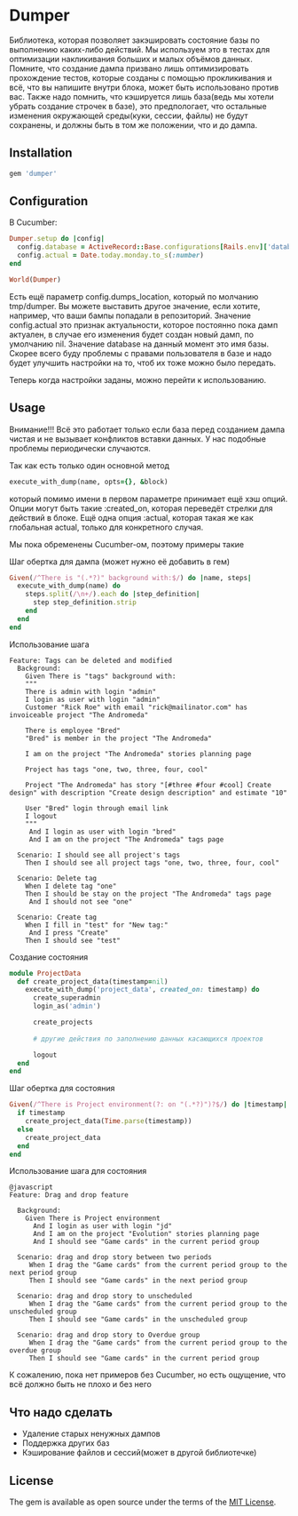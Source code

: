 # Dumper

Библиотека, которая позволяет закэшировать состояние базы по выполнению 
каких-либо действий. Мы используем это в тестах для оптимизации накликивания 
больших и малых объёмов данных. Помните, что создание дампа призвано лишь оптимизировать
прохождение тестов, которые созданы с помощью прокликивания и всё, что вы напишите 
внутри блока, может быть использовано против вас. Также надо помнить, что кэшируется 
лишь база(ведь мы хотели убрать создание строчек в базе), это предпологает, что
остальные изменения окружающей среды(куки, сессии, файлы) не будут сохранены, и 
должны быть в том же положении, что и до дампа.

## Installation

```ruby
gem 'dumper'
```

## Configuration

В Cucumber:
```ruby
Dumper.setup do |config|
  config.database = ActiveRecord::Base.configurations[Rails.env]['database']
  config.actual = Date.today.monday.to_s(:number)
end

World(Dumper)
```

Есть ещё параметр config.dumps_location, который по молчанию tmp/dumper. Вы 
можете выставить другое значение, если хотите, например, что ваши бампы попадали
в репозиторий. Значение config.actual это признак актуальности, которое постоянно
пока дамп актуален, в случае его изменения будет создан новый дамп, по умолчанию 
nil. Значение database на данный момент это имя базы. Скорее всего буду проблемы 
с правами пользователя в базе и надо будет улучшить настройки на то, чтоб их 
тоже можно было передать.

Теперь когда настройки заданы, можно перейти к использованию.

## Usage

Внимание!!! Всё это работает только если база перед созданием дампа чистая и не 
вызывает конфликтов вставки данных. У нас подобные проблемы периодически случаются.

Так как есть только один основной метод
```ruby
execute_with_dump(name, opts={}, &block)
```
который помимо имени в первом параметре принимает ещё хэш опций. Опции могут 
быть такие :created_on, которая переведёт стрелки для действий в блоке. Ещё одна
опция :actual, которая такая же как глобальная actual, только для конкретного 
случая.

Мы пока обременены Cucumber-ом, поэтому примеры такие

Шаг обертка для дампа (может нужно её добавить в гем)
```ruby
Given(/^There is "(.*?)" background with:$/) do |name, steps|
  execute_with_dump(name) do
    steps.split(/\n+/).each do |step_definition|
      step step_definition.strip
    end
  end
end
```

Использование шага
```cucumber
Feature: Tags can be deleted and modified
  Background:
    Given There is "tags" background with:
    """
    There is admin with login "admin"
    I login as user with login "admin"
    Customer "Rick Roe" with email "rick@mailinator.com" has invoiceable project "The Andromeda"

    There is employee "Bred"
    "Bred" is member in the project "The Andromeda"

    I am on the project "The Andromeda" stories planning page

    Project has tags "one, two, three, four, cool"

    Project "The Andromeda" has story "[#three #four #cool] Create design" with description "Create design description" and estimate "10"

    User "Bred" login through email link
    I logout
    """
     And I login as user with login "bred"
     And I am on the project "The Andromeda" tags page

  Scenario: I should see all project's tags
    Then I should see all project tags "one, two, three, four, cool"

  Scenario: Delete tag
    When I delete tag "one"
    Then I should be stay on the project "The Andromeda" tags page
     And I should not see "one"

  Scenario: Create tag
    When I fill in "test" for "New tag:"
     And I press "Create"
    Then I should see "test"
```

Создание состояния
```ruby
module ProjectData
  def create_project_data(timestamp=nil)
    execute_with_dump('project_data', created_on: timestamp) do
      create_superadmin
      login_as('admin')

      create_projects
    
      # другие действия по заполнению данных касающихся проектов

      logout
  end
end  
```

Шаг обертка для состояния
```ruby
Given(/^There is Project environment(?: on "(.*?)")?$/) do |timestamp|
  if timestamp
    create_project_data(Time.parse(timestamp))
  else
    create_project_data
  end
end
```

Использование шага для состояния

```cucumber
@javascript
Feature: Drag and drop feature

  Background:
    Given There is Project environment
      And I login as user with login "jd"
      And I am on the project "Evolution" stories planning page
      And I should see "Game cards" in the current period group

  Scenario: drag and drop story between two periods
     When I drag the "Game cards" from the current period group to the next period group
     Then I should see "Game cards" in the next period group

  Scenario: drag and drop story to unscheduled
     When I drag the "Game cards" from the current period group to the unscheduled group
     Then I should see "Game cards" in the unscheduled group

  Scenario: drag and drop story to Overdue group
     When I drag the "Game cards" from the current period group to the overdue group
     Then I should see "Game cards" in the current period group
```

К сожалению, пока нет примеров без Cucumber, но есть ощущение, что всё должно быть не плохо и без него

## Что надо сделать

* Удаление старых ненужных дампов
* Поддержка других баз
* Кэширование файлов и сессий(может в другой библиотечке)


## License

The gem is available as open source under the terms of the [MIT License](http://opensource.org/licenses/MIT).
